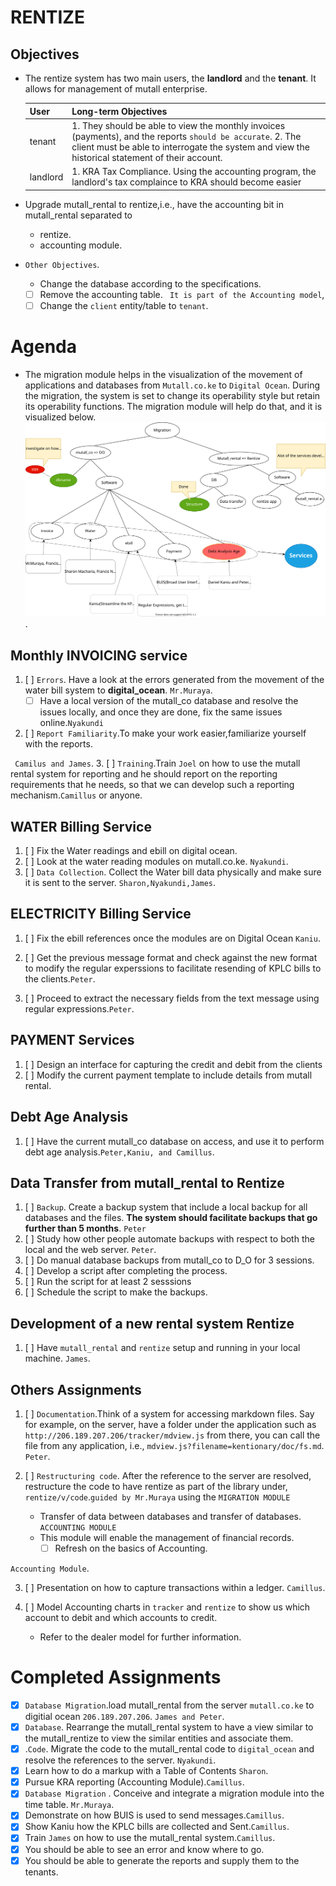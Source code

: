 # RENTIZE
## Objectives

- The rentize system has two main users, the **landlord** and the **tenant**. It allows for management of
    mutall enterprise.

    | User     | Long-term Objectives                                                                                                                                                                                           |
    | -------- | -------------------------------------------------------------------------------------------------------------------------------------------------------------------------------------------------------------- |
    | tenant   | 1. They should be able to view the monthly invoices (payments), and the reports `should be accurate`. 2. The client must be able to interrogate the system and view the historical statement of their account. |
    | landlord | 1. KRA Tax Compliance. Using the accounting program, the landlord's tax complaince to KRA should become easier                                                                                                 |

- Upgrade mutall_rental to rentize,i.e., have the accounting bit in mutall_rental separated to
  - rentize.
  - accounting module.
- `Other Objectives`.  
    - Change the database according to the specifications.
     - [ ] Remove the accounting table. ` It is part of the Accounting model`,
     - [ ] Change the `client` entity/table to `tenant`.
# Agenda
- The migration module helps in the visualization of the movement of applications and databases from `Mutall.co.ke` to `Digital Ocean`.
  During the migration, the system is set to change its operability style but retain its operability functions.
  The migration module will help do that, and it is visualized below.
  ![migration_module](migration_module.svg).

## Monthly INVOICING service
1.  [ ] `Errors`. Have a look at the errors generated from the movement of the 
                water bill system to **digital_ocean**.
        `Mr.Muraya`.
    - [ ] Have a local version of the mutall_co database and resolve the 
              issues locally, and once they are done, fix the 
                same issues online.`Nyakundi`

2. [ ] `Report Familiarity`.To make your work easier,familiarize yourself with the reports. 
    
` Camilus and James`.
3. [ ] `Training`.Train `Joel` on how to use the mutall rental system for reporting
            and he should report on the reporting requirements that he needs, 
            so that we can develop such a reporting mechanism.`Camillus` or anyone.

## WATER Billing Service
1. [ ] Fix the Water readings and ebill on digital ocean.
2. [ ] Look at the water reading modules on mutall.co.ke. `Nyakundi`.
3. [ ] `Data Collection`. Collect the Water bill data physically and make sure it is sent to the server.
        `Sharon,Nyakundi,James`.

## ELECTRICITY Billing Service
1.  [ ] Fix the ebill references once the modules are on Digital Ocean `Kaniu`.

3.  [ ] Get the previous message format and check against the new format to 
        modify the regular experssions to facilitate resending of KPLC bills to 
        the clients.`Peter`.
4.  [ ] Proceed to extract the necessary fields from the text message using
        regular expressions.`Peter`.

## PAYMENT Services
1. [ ] Design an interface for capturing the credit and debit from the clients
2. [ ] Modify the current payment template to include details from mutall rental.

## Debt Age Analysis
1. [ ] Have the current mutall_co database on access, and use it to perform debt
       age analysis.`Peter,Kaniu, and Camillus`.

## Data Transfer from mutall_rental to Rentize
  
1. [ ] `Backup`. Create a backup system that include a local backup for all
                databases and the files. **The system should facilitate backups
                that go further than 5 months**. 
         `Peter`
2. [ ] Study how other people automate backups with respect to both the local and the web server. `Peter`.
3. [ ] Do manual database backups from mutall_co to D_O for 3 sessions.
4. [ ] Develop a script after completing the process.
5. [ ] Run the script for at least 2 sesssions
6. [ ] Schedule the script to make the backups.

## Development of a new rental system Rentize
1. [ ] Have `mutall_rental` and `rentize` setup and running in your local machine.
        `James`.

## Others Assignments
1. [ ] `Documentation`.Think of a system for accessing markdown files. Say for example, on the server, have a folder under the application
        such as `http://206.189.207.206/tracker/mdview.js` from there, you can call the file from any application, i.e.,
        `mdview.js?filename=kentionary/doc/fs.md`. 
        `Peter`.

2. [ ] `Restructuring code`. After the reference to the server are resolved, restructure the code to have rentize as part of the library
        under, `rentize/v/code`.`guided by Mr.Muraya` using the `MIGRATION MODULE`
    - Transfer of data between databases and transfer of databases.
    `ACCOUNTING MODULE`
     - This module will enable the management of financial records.
        - [ ] Refresh on the basics of Accounting.

`Accounting Module`.
  
3. [ ] Presentation on how to capture transactions within a ledger. `Camillus`.

4. [ ] Model Accounting charts in `tracker` and `rentize` to show us which account to debit and which accounts to credit.
    - Refer to the dealer model for further information.
 
# Completed Assignments

- [x] `Database Migration`.load mutall_rental from the server `mutall.co.ke` to digitial ocean `206.189.207.206`.
`James and Peter`.
- [x] `Database`. Rearrange the mutall_rental system to have a view similar to the mutall_rentize to view the similar
  entities and associate them.
- [x] .`Code`. Migrate the code to the mutall_rental code to `digital_ocean` and resolve the references to the server.
`Nyakundi`.
- [x] Learn how to do a markup with a Table of Contents `Sharon`.
- [x] Pursue KRA reporting (Accounting Module).`Camillus`.
- [x] `Database Migration` . Conceive and integrate a migration module into the
        time table.
        `Mr.Muraya`.
- [x] Demonstrate on how BUIS is used to send messages.`Camillus`.
- [x] Show Kaniu how the KPLC bills are collected and Sent.`Camillus`.
- [x] Train `James` on how to use the mutall_rental system.`Camillus`.
- [x] You should be able to see an error and know where to go.
- [x] You should be able to generate the reports and supply them to the tenants.